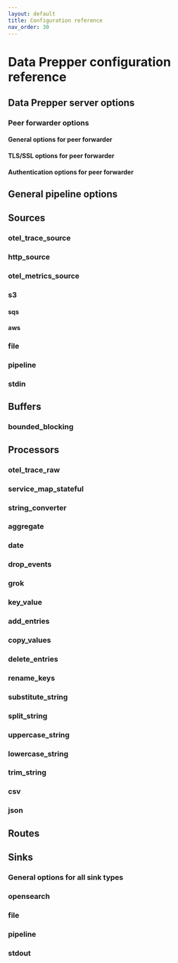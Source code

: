 ```yaml
---
layout: default
title: Configuration reference
nav_order: 30
---
```


# Data Prepper configuration reference



## Data Prepper server options


### Peer forwarder options


#### General options for peer forwarder


#### TLS/SSL options for peer forwarder


#### Authentication options for peer forwarder

## General pipeline options

## Sources


### otel_trace_source

### http_source

### otel_metrics_source

### s3

#### sqs

#### aws

### file

### pipeline

### stdin

## Buffers

### bounded_blocking

## Processors

### otel_trace_raw

### service_map_stateful

### string_converter

### aggregate

### date

### drop_events

### grok

### key_value

### add_entries

### copy_values

### delete_entries

### rename_keys

### substitute_string

### split_string

### uppercase_string

### lowercase_string

### trim_string

### csv

### json

## Routes

## Sinks

### General options for all sink types

### opensearch

### file

### pipeline

### stdout
